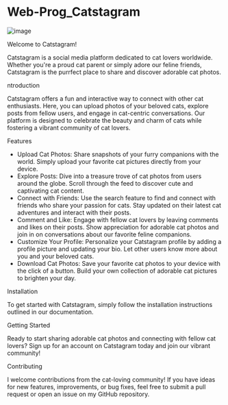 ﻿# Web-Prog_Catstagram
![image](https://github.com/Alfiya-Anjum/Web-Prog_Catstagram/assets/125040235/e84a693c-8129-4fc5-a3fe-32211ce7b131)

Welcome to Catstagram!

Catstagram is a social media platform dedicated to cat lovers worldwide. Whether you're a proud cat parent or simply adore our feline friends, Catstagram is the purrfect place to share and discover adorable cat photos.

 ntroduction

Catstagram offers a fun and interactive way to connect with other cat enthusiasts. Here, you can upload photos of your beloved cats, explore posts from fellow users, and engage in cat-centric conversations. Our platform is designed to celebrate the beauty and charm of cats while fostering a vibrant community of cat lovers.

Features

- Upload Cat Photos: Share snapshots of your furry companions with the world. Simply upload your favorite cat pictures directly from your device.
- Explore Posts: Dive into a treasure trove of cat photos from users around the globe. Scroll through the feed to discover cute and captivating cat content.
- Connect with Friends: Use the search feature to find and connect with friends who share your passion for cats. Stay updated on their latest cat adventures and interact with their posts.
- Comment and Like: Engage with fellow cat lovers by leaving comments and likes on their posts. Show appreciation for adorable cat photos and join in on conversations about our favorite feline companions.
- Customize Your Profile: Personalize your Catstagram profile by adding a profile picture and updating your bio. Let other users know more about you and your beloved cats.
- Download Cat Photos: Save your favorite cat photos to your device with the click of a button. Build your own collection of adorable cat pictures to brighten your day.

Installation

To get started with Catstagram, simply follow the installation instructions outlined in our documentation.

Getting Started

Ready to start sharing adorable cat photos and connecting with fellow cat lovers? Sign up for an account on Catstagram today and join our vibrant community!

Contributing

I welcome contributions from the cat-loving community! If you have ideas for new features, improvements, or bug fixes, feel free to submit a pull request or open an issue on my GitHub repository.
